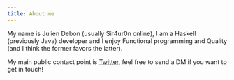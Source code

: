 ```yaml
---
title: About me
---
```


My name is Julien Debon (usually Sir4ur0n online), I am a Haskell (previously Java) developer and I enjoy Functional programming and Quality (and I think the former favors the latter).

My main public contact point is [Twitter](https://twitter.com/Sir4ur0n), feel free to send a DM if you want to get in touch!
